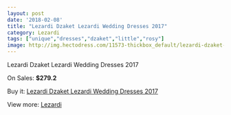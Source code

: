 ```yaml
---
layout: post
date: '2018-02-08'
title: "Lezardi Dzaket Lezardi Wedding Dresses 2017"
category: Lezardi
tags: ["unique","dresses","dzaket","little","rosy"]
image: http://img.hectodress.com/11573-thickbox_default/lezardi-dzaket-lezardi-wedding-dresses-2013.jpg
---
```

Lezardi Dzaket Lezardi Wedding Dresses 2017

On Sales: **$279.2**
<a href="https://www.hectodress.com/lezardi/5707-lezardi-dzaket-lezardi-wedding-dresses-2013.html"><amp-img layout="responsive" width="600" height="600" src="//img.hectodress.com/11573-thickbox_default/lezardi-dzaket-lezardi-wedding-dresses-2013.jpg" alt="Lezardi Dzaket Lezardi Wedding Dresses 2017 0" /></a>
<a href="https://www.hectodress.com/lezardi/5707-lezardi-dzaket-lezardi-wedding-dresses-2013.html"><amp-img layout="responsive" width="600" height="600" src="//img.hectodress.com/11574-thickbox_default/lezardi-dzaket-lezardi-wedding-dresses-2013.jpg" alt="Lezardi Dzaket Lezardi Wedding Dresses 2017 1" /></a>

Buy it: [Lezardi Dzaket Lezardi Wedding Dresses 2017](https://www.hectodress.com/lezardi/5707-lezardi-dzaket-lezardi-wedding-dresses-2013.html "Lezardi Dzaket Lezardi Wedding Dresses 2017")

View more: [Lezardi](https://www.hectodress.com/97-lezardi "Lezardi")